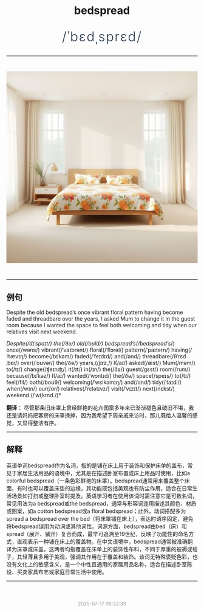<div align="center">

# bedspread

<div style="margin: 30px 0;">
<h1 style="font-size: 2.5em; font-weight: 300; letter-spacing: 2px; margin: 0; color: #2c3e50;">
/ˈbɛdˌsprɛd/
</h1>
</div>

</div>

---

<div align="center" style="margin: 40px 0;">

![bedspread](images/bedspread.png)

</div>

---

## 例句

Despite the old bedspread’s once vibrant floral pattern having become faded and threadbare over the years, I asked Mum to change it in the guest room because I wanted the space to feel both welcoming and tidy when our relatives visit next weekend.

*Despite(/dɪˈspaɪt/) the(/ðə/) old(/oʊld/) bedspread’s(/bedspread’s*/) once(/wəns/) vibrant(/ˈvaɪbrənt/) floral(/ˈflɔrəl/) pattern(/ˈpætərn/) having(/ˈhævɪŋ/) become(/bɪˈkəm/) faded(/ˈfeɪdɪd/) and(/ənd/) threadbare(/θˈrɛdˌbɛr/) over(/ˈoʊvər/) the(/ðə/) years,(/jɪrz,/) I(/aɪ/) asked(/æst/) Mum(/məm/) to(/tɪ/) change(/ʧeɪnʤ/) it(/ɪt/) in(/ɪn/) the(/ðə/) guest(/gɛst/) room(/rum/) because(/bɪˈkəz/) I(/aɪ/) wanted(/ˈwɔntɪd/) the(/ðə/) space(/speɪs/) to(/tɪ/) feel(/fil/) both(/boʊθ/) welcoming(/ˈwɛlkəmɪŋ/) and(/ənd/) tidy(/ˈtaɪdi/) when(/wɪn/) our(/ɑr/) relatives(/ˈrɛlətɪvz/) visit(/ˈvɪzɪt/) next(/nɛkst/) weekend.(/ˈwiˌkɪnd./)*

**翻译：** 尽管那条旧床罩上曾经鲜艳的花卉图案多年来已渐渐褪色且破旧不堪，我还是请妈妈把客房的床罩换掉，因为我希望下周亲戚来访时，那儿既给人温馨的感觉，又显得整洁有序。

---

## 解释

英语单词bedspread作为名词，指的是铺在床上用于装饰和保护床单的盖布，常见于家居生活用品的语境中，尤其是在描述卧室布置或床上用品时使用，比如a colorful bedspread（一条色彩鲜艳的床罩）。bedspread通常用来覆盖整个床面，有时也可以覆盖床垫的边缘，其功能既包括美观也有防尘作用，适合在日常生活场景如打扫或整理卧室时提及。英语学习者在使用该词时需注意它是可数名词，常见用法为a bedspread或the bedspread，通常与形容词连用描述其颜色、材质或图案，如a cotton bedspread或a floral bedspread；此外，动词搭配多为spread a bedspread over the bed（将床罩铺在床上），表达时语序固定，避免将bedspread误用为动词或其他词性。词源方面，bedspread由bed（床）和spread（展开、铺开）复合而成，最早可追溯至19世纪，反映了功能性的命名方式，直观表示一种铺在床上的覆盖物。在中文语境中，bedspread通常被准确翻译为床罩或床盖，这两者均指覆盖在床单上的装饰性布料，不同于厚重的被褥或毯子，其轻薄且多用于美观，强调其作用在于覆盖和装饰。该词无特殊褒贬色彩，也没有文化上的敏感含义，是一个中性且通用的家居用品名称，适合在描述卧室陈设、买卖家具布艺或家庭日常生活中使用。


---

<div align="center" style="margin-top: 50px;">
<small style="color: #999; font-size: 0.9em;">2025-07-17 06:22:39</small>
</div>
